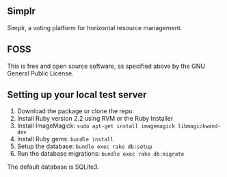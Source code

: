 ## Simplr

Simplr, a voting platform for horizontal resource management.

## FOSS

This is free and open source software, as specified above by the GNU General Public License.

## Setting up your local test server

1. Download the package or clone the repo.
2. Install Ruby version 2.2 using RVM or the Ruby Installer
3. Install ImageMagick: `sudo apt-get install imagemagick libmagickwand-dev`
4. Install Ruby gems: `bundle install`
5. Setup the database: `bundle exec rake db:setup`
6. Run the database migrations: `bundle exec rake db:migrate`

The default database is SQLite3.
